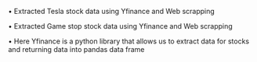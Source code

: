 
•	Extracted Tesla stock data using Yfinance and Web scrapping


•	Extracted Game stop stock data using Yfinance and Web scrapping


•	Here Yfinance is a python library that allows us to extract data for stocks and returning data into pandas data frame


